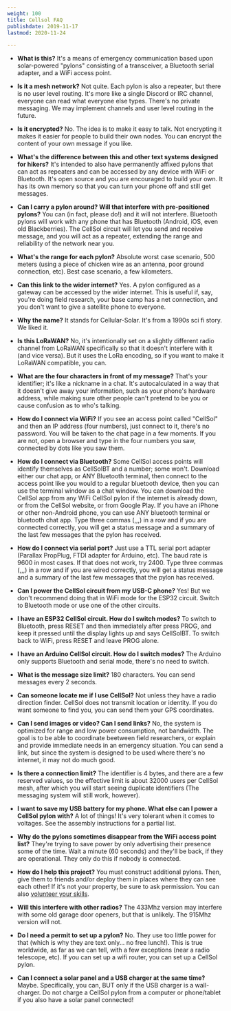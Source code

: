 ```yaml
---
weight: 100
title: Cellsol FAQ
publishdate: 2019-11-17
lastmod: 2020-11-24

---
```


* **What is this?**
It's a means of emergency communication based upon solar-powered "pylons" consisting of a transceiver, a Bluetooth serial adapter, and a WiFi access point.

* **Is it a mesh network?**
Not quite. Each pylon is also a repeater, but there is no user level routing. It's more like a single Discord or IRC channel, everyone can read what everyone else types. There's no private messaging. We may implement channels and user level routing in the future.

* **Is it encrypted?**
No. The idea is to make it easy to talk. Not encrypting it makes it easier for people to build their own nodes. You can encrypt the content of your own message if you like.

* **What's the difference between this and other text systems designed for hikers?**
It's intended to also have permanently affixed pylons that can act as repeaters and can be accessed by any device with WiFi or Bluetooth. It's open source and you are encouraged to build your own. It has its own memory so that you can turn your phone off and still get messages.

* **Can I carry a pylon around? Will that interfere with pre-positioned pylons?**
You can (in fact, please do!) and it will not interfere. Bluetooth pylons will work with any phone that has Bluetooth (Android, iOS, even old Blackberries). The CellSol circuit will let you send and receive message, and you will act as a repeater, extending the range and reliability of the network near you.

* **What's the range for each pylon?**
Absolute worst case scenario, 500 meters (using a piece of chicken wire as an antenna, poor ground connection, etc). Best case scenario, a few kilometers.

* **Can this link to the wider internet?**
Yes. A pylon configured as a gateway can be accessed by the wider internet. This is useful if, say, you're doing field research, your base camp has a net connection, and you don't want to give a satellite phone to everyone.

* **Why the name?**
It stands for Cellular-Solar. It's from a 1990s sci fi story. We liked it.

* **Is this LoRaWAN?**
No, it's intentionally set on a slightly different radio channel from LoRaWAN specifically so that it doesn't interfere with it (and vice versa). But it uses the LoRa encoding, so if you want to make it LoRaWAN compatible, you can.

* **What are the four characters in front of my message?**
That's your identifier; it's like a nickname in a chat. It's autocalculated in a way that it doesn't give away your information, such as your phone's hardware address, while making sure other people can't pretend to be you or cause confusion as to who's talking.

* **How do I connect via WiFi?**
If you see an access point called "CellSol" and then an IP address (four numbers), just connect to it, there's no password. You will be taken to the chat page in a few moments. If you are not, open a browser and type in the four numbers you saw, connected by dots like you saw them.

* **How do I connect via Bluetooth?**
Some CellSol access points will identify themselves as CellSolBT and a number; some won't. Download either our chat app, or ANY Bluetooth terminal, then connect to the access point like you would to a regular bluetooth device, then you can use the terminal window as a chat window. You can download the CellSol app from any WiFi CellSol pylon if the internet is already down, or from the CellSol website, or from Google Play. If you have an iPhone or other non-Android phone, you can use ANY bluetooth terminal or bluetooth chat app. Type three commas (,,,) in a row and if you are connected correctly, you will get a status message and a summary of the last few messages that the pylon has received.

* **How do I connect via serial port?**
Just use a TTL serial port adapter (Parallax PropPlug, FTDI adapter for Arduino, etc). The baud rate is 9600 in most cases. If that does not work, try 2400. Type three commas (,,,) in a row and if you are wired correctly, you will get a status message and a summary of the last few messages that the pylon has received.

* **Can I power the CellSol circuit from my USB-C phone?**
Yes! But we don't recommend doing that in WiFi mode for the ESP32 circuit. Switch to Bluetooth mode or use one of the other circuits.

* **I have an ESP32 CellSol circuit. How do I switch modes?**
To switch to Bluetooth, press RESET and then immediately after press PROG, and keep it pressed until the display lights up and says CellSolBT. To switch back to WiFi, press RESET and leave PROG alone.

* **I have an Arduino CellSol circuit. How do I switch modes?**
The Arduino only supports Bluetooth and serial mode, there's no need to switch.

* **What is the message size limit?**
180 characters. You can send messages every 2 seconds.

* **Can someone locate me if I use CellSol?**
Not unless they have a radio direction finder. CellSol does not transmit location or identity. If you do want someone to find you, you can send them your GPS coordinates.

* **Can I send images or video? Can I send links?**
No, the system is optimized for range and low power consumption, not bandwidth. The goal is to be able to coordinate beetween field researchers, or explain and provide immediate needs in an emergency situation. You can send a link, but since the system is designed to be used where there's no internet, it may not do much good.

* **Is there a connection limit?**
The identifier is 4 bytes, and there are a few reserved values, so the effective limit is about 32000 users per CellSol mesh, after which you will start seeing duplicate identifiers (The messaging system will still work, however).

* **I want to save my USB battery for my phone. What else can I power a CellSol pylon with?**
A lot of things! It's very tolerant when it comes to voltages. See the assembly instructions for a partial list.

* **Why do the pylons sometimes disappear from the WiFi access point list?**
They're trying to save power by only advertising their presence some of the time. Wait a minute (60 seconds) and they'll be back, if they are operational. They only do this if nobody is connected.

* **How do I help this project?**
You must construct additional pylons. Then, give them to friends and/or deploy them in places where they can see each other! If it's not your property, be sure to ask permission. You can also [volunteer your skills](../../support-cellsol/volunteer/).

* **Will this interfere with other radios?**
The 433Mhz version may interfere with some old garage door openers, but that is unlikely. The 915Mhz version will not.

* **Do I need a permit to set up a pylon?**
No. They use too little power for that (which is why they are text only... no free lunch!). This is true worldwide, as far as we can tell, with a few exceptions (near a radio telescope, etc). If you can set up a wifi router, you can set up a CellSol pylon.

* **Can I connect a solar panel and a USB charger at the same time?**
Maybe. Specifically, you can, BUT only if the USB charger is a wall-charger. Do not charge a CellSol pylon from a computer or phone/tablet if you also have a solar panel connected!
